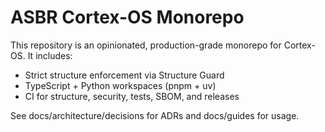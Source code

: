 ASBR Cortex-OS Monorepo
=================================

This repository is an opinionated, production-grade monorepo for Cortex-OS. It includes:
- Strict structure enforcement via Structure Guard
- TypeScript + Python workspaces (pnpm + uv)
- CI for structure, security, tests, SBOM, and releases

See docs/architecture/decisions for ADRs and docs/guides for usage.

